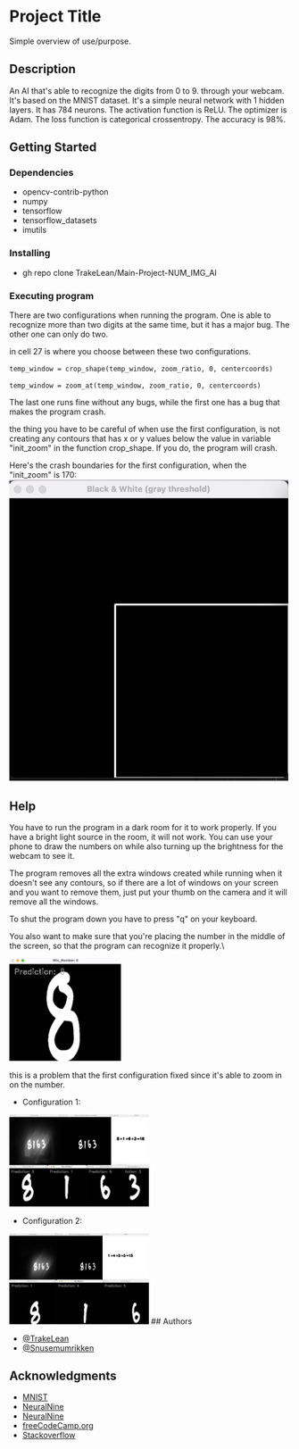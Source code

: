 # Project Title

Simple overview of use/purpose.

## Description

An AI that's able to recognize the digits from 0 to 9. through your webcam. It's based on the MNIST dataset. It's a simple neural network with 1 hidden layers. It has 784 neurons. The activation function is ReLU. The optimizer is Adam. The loss function is categorical crossentropy. The accuracy is 98%.

## Getting Started

### Dependencies

* opencv-contrib-python 
* numpy
* tensorflow
* tensorflow_datasets
* imutils

### Installing

* gh repo clone TrakeLean/Main-Project-NUM_IMG_AI

### Executing program

There are two configurations when running the program. One is able to recognize more than two digits at the same time, but it has a major bug. The other one can only do two.

in cell 27 is where you choose between these two configurations.
```
temp_window = crop_shape(temp_window, zoom_ratio, 0, centercoords)
```
```
temp_window = zoom_at(temp_window, zoom_ratio, 0, centercoords)
```
The last one runs fine without any bugs, while the first one has a bug that makes the program crash.

the thing you have to be careful of when use the first configuration, is not creating any contours that has x or y values below the value in variable "init_zoom" in the function crop_shape. If you do, the program will crash.

Here's the crash boundaries for the first configuration, when the "init_zoom" is 170:
<img src="readmeImgs/boundaries.png" width="500">

## Help

You have to run the program in a dark room for it to work properly. If you have a bright light source in the room, it will not work. You can use your phone to draw the numbers on while also turning up the brightness for the webcam to see it.

The program removes all the extra windows created while running when it doesn't see any contours, so if there are a lot of windows on your screen and you want to remove them, just put your thumb on the camera and it will remove all the windows.

To shut the program down you have to press "q" on your keyboard.

You also want to make sure that you're placing the number in the middle of the screen, so that the program can recognize it properly.\\

<img src="readmeImgs/placement.png" width="200">

this is a problem that the first configuration fixed since it's able to zoom in on the number.

* Configuration 1:
<img src="readmeImgs/config1.png" width="250">

* Configuration 2:
<img src="readmeImgs/config2.png" width="250">
## Authors

* [@TrakeLean](https://github.com/TrakeLean)
* [@Snusemumrikken](https://github.com/Snusemumrikken)

## Acknowledgments

* [MNIST](https://yann.lecun.com/exdb/mnist/)
* [NeuralNine](https://www.youtube.com/watch?v=t0EzVCvQjGE)
* [NeuralNine](https://www.youtube.com/watch?v=bte8Er0QhDg)
* [freeCodeCamp.org](https://www.youtube.com/watch?v=oXlwWbU8l2o)
* [Stackoverflow](https://stackoverflow.com/)
